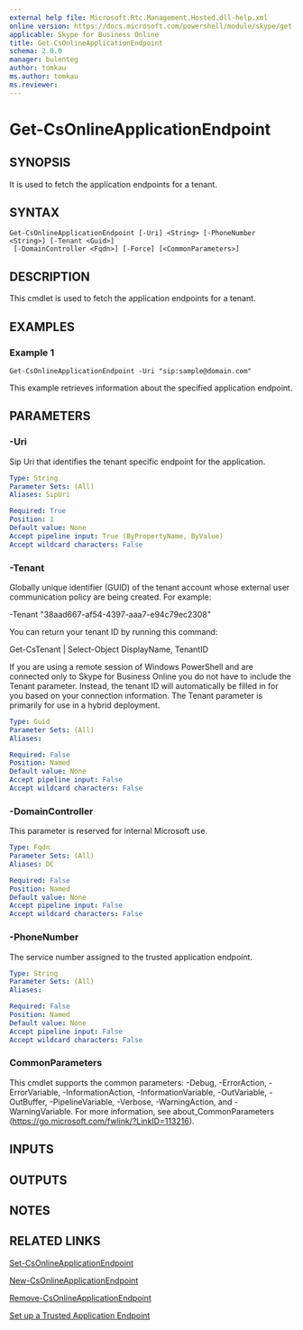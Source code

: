 ```yaml
---
external help file: Microsoft.Rtc.Management.Hosted.dll-help.xml
online version: https://docs.microsoft.com/powershell/module/skype/get-csonlineapplicationendpoint
applicable: Skype for Business Online
title: Get-CsOnlineApplicationEndpoint
schema: 2.0.0
manager: bulenteg
author: tomkau
ms.author: tomkau
ms.reviewer:
---
```


# Get-CsOnlineApplicationEndpoint

## SYNOPSIS
It is used to fetch the application endpoints for a tenant.

## SYNTAX

```
Get-CsOnlineApplicationEndpoint [-Uri] <String> [-PhoneNumber <String>] [-Tenant <Guid>]
 [-DomainController <Fqdn>] [-Force] [<CommonParameters>]
```

## DESCRIPTION
This cmdlet is used to fetch the application endpoints for a tenant.

## EXAMPLES

### Example 1
```
Get-CsOnlineApplicationEndpoint -Uri "sip:sample@domain.com"
```

This example retrieves information about the specified application endpoint.

## PARAMETERS

### -Uri
Sip Uri that identifies the tenant specific endpoint for the application.

```yaml
Type: String
Parameter Sets: (All)
Aliases: SipUri

Required: True
Position: 1
Default value: None
Accept pipeline input: True (ByPropertyName, ByValue)
Accept wildcard characters: False
```

### -Tenant
Globally unique identifier (GUID) of the tenant account whose external user communication policy are being created. For example:

-Tenant "38aad667-af54-4397-aaa7-e94c79ec2308"

You can return your tenant ID by running this command:

Get-CsTenant | Select-Object DisplayName, TenantID

If you are using a remote session of Windows PowerShell and are connected only to Skype for Business Online you do not have to include the Tenant parameter. Instead, the tenant ID will automatically be filled in for you based on your connection information. The Tenant parameter is primarily for use in a hybrid deployment.

```yaml
Type: Guid
Parameter Sets: (All)
Aliases:

Required: False
Position: Named
Default value: None
Accept pipeline input: False
Accept wildcard characters: False
```

### -DomainController
This parameter is reserved for internal Microsoft use.

```yaml
Type: Fqdn
Parameter Sets: (All)
Aliases: DC

Required: False
Position: Named
Default value: None
Accept pipeline input: False
Accept wildcard characters: False
```

### -PhoneNumber
The service number assigned to the trusted application endpoint.

```yaml
Type: String
Parameter Sets: (All)
Aliases:

Required: False
Position: Named
Default value: None
Accept pipeline input: False
Accept wildcard characters: False
```

### CommonParameters
This cmdlet supports the common parameters: -Debug, -ErrorAction, -ErrorVariable, -InformationAction, -InformationVariable, -OutVariable, -OutBuffer, -PipelineVariable, -Verbose, -WarningAction, and -WarningVariable.
For more information, see about_CommonParameters (https://go.microsoft.com/fwlink/?LinkID=113216).

## INPUTS

## OUTPUTS

## NOTES

## RELATED LINKS

[Set-CsOnlineApplicationEndpoint](https://docs.microsoft.com/powershell/module/skype/set-csonlineapplicationendpoint)

[New-CsOnlineApplicationEndpoint](https://docs.microsoft.com/powershell/module/skype/new-csonlineapplicationendpoint)

[Remove-CsOnlineApplicationEndpoint](https://docs.microsoft.com/powershell/module/skype/remove-csonlineapplicationendpoint)

[Set up a Trusted Application Endpoint](https://docs.microsoft.com/skype-sdk/trusted-application-api/docs/trustedapplicationendpoint)
